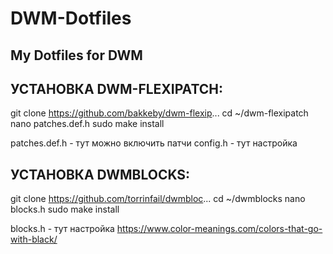 # DWM-Dotfiles
My Dotfiles for DWM
---
УСТАНОВКА DWM-FLEXIPATCH:
---------------------------------------------------------
git clone https://github.com/bakkeby/dwm-flexip...
cd ~/dwm-flexipatch
nano patches.def.h
sudo make install

patches.def.h - тут можно включить патчи
config.h - тут настройка

УСТАНОВКА DWMBLOCKS:
---------------------------------------------------------
git clone https://github.com/torrinfail/dwmbloc...
cd ~/dwmblocks
nano blocks.h
sudo make install

blocks.h - тут настройка
https://www.color-meanings.com/colors-that-go-with-black/
